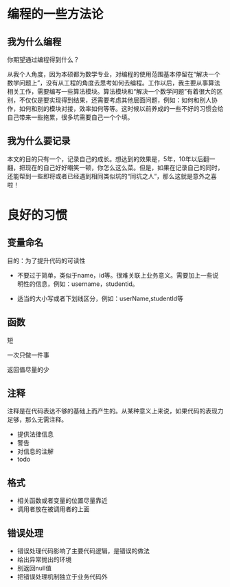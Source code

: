 # 编程的一些方法论
## 我为什么编程

你期望通过编程得到什么？

从我个人角度，因为本硕都为数学专业，对编程的使用范围基本停留在“解决一个数学问题上”，没有从工程的角度去思考如何去编程。工作以后，我主要从事算法相关工作，需要编写一些算法模块。算法模块和“解决一个数学问题”有着很大的区别，不仅仅是要实现得到结果，还需要考虑其他层面问题，例如：如何和别人协作，如何和别的模块对接，效率如何等等。这时候以前养成的一些不好的习惯会给自己带来一些拖累，很多坑需要自己一个个填。

## 我为什么要记录

本文的目的只有一个，记录自己的成长。想达到的效果是，5年，10年以后翻一翻，把现在的自己好好嘲笑一顿，你怎么这么菜。但是，如果在记录自己的同时，还能帮到一些即将或者已经遇到相同类似坑的“同坑之人”，那么这就是意外之喜啦！




# 良好的习惯

## 变量命名

目的：为了提升代码的可读性

+ 不要过于简单，类似于name，id等。很难关联上业务意义。需要加上一些说明性的信息，例如：username，studentid。

+ 适当的大小写或者下划线区分，例如：userName,studentId等

## 函数

短

一次只做一件事

返回值尽量的少

## 注释

注释是在代码表达不够的基础上而产生的。从某种意义上来说，如果代码的表现力足够，那么无需注释。

+ 提供法律信息
+ 警告
+ 对信息的注解
+ todo


## 格式

+ 相关函数或者变量的位置尽量靠近
+ 调用者放在被调用者的上面

## 错误处理

+ 错误处理代码影响了主要代码逻辑，是错误的做法
+ 给出异常抛出的环境
+ 别返回null值
+ 把错误处理机制独立于业务代码外







